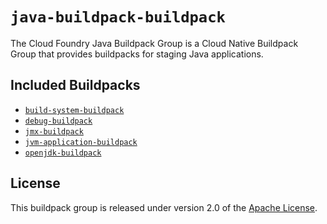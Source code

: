 # `java-buildpack-buildpack`
The Cloud Foundry Java Buildpack Group is a Cloud Native Buildpack Group that provides buildpacks for staging Java applications.

## Included Buildpacks
* [`build-system-buildpack`](https://github.com/cloudfoundry/build-system-buildpack)
* [`debug-buildpack`](https://github.com/cloudfoundry/debug-buildpack)
* [`jmx-buildpack`](https://github.com/cloudfoundry/jmx-buildpack)
* [`jvm-application-buildpack`](https://github.com/cloudfoundry/jvm-application-buildpack)
* [`openjdk-buildpack`](https://github.com/cloudfoundry/openjdk-buildpack)

## License
This buildpack group is released under version 2.0 of the [Apache License][a].

[a]: http://www.apache.org/licenses/LICENSE-2.0

